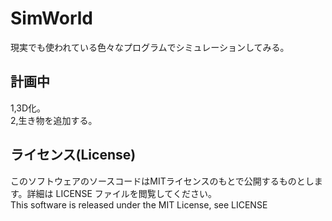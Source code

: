 # SimWorld  
現実でも使われている色々なプログラムでシミュレーションしてみる。  
## 計画中  
1,3D化。  
2,生き物を追加する。
## ライセンス(License)  
このソフトウェアのソースコードはMITライセンスのもとで公開するものとします。詳細は LICENSE ファイルを閲覧してください。  
This software is released under the MIT License, see LICENSE  
